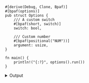 
```no_run
#[derive(Debug, Clone, Bpaf)]
#[bpaf(options)]
pub struct Options {
    /// A custom switch
    #[bpaf(short, switch)]
    switch: bool,

    /// Custom number
    #[bpaf(positional("NUM"))]
    argument: usize,
}

fn main() {
    println!("{:?}", options().run())
}
```

<details><summary>Output</summary>

`bpaf` generates help message with a short name only as described


<div class='bpaf-doc'>
$ app --help<br>
<p><b>Usage</b>: <tt><b>app</b></tt> [<tt><b>-s</b></tt>] <tt><i>NUM</i></tt></p><p><div>
<b>Available positional items:</b></div><dl><dt><tt><i>NUM</i></tt></dt>
<dd>Custom number</dd>
</dl>
</p><p><div>
<b>Available options:</b></div><dl><dt><tt><b>-s</b></tt></dt>
<dd>A custom switch</dd>
<dt><tt><b>-h</b></tt>, <tt><b>--help</b></tt></dt>
<dd>Prints help information</dd>
</dl>
</p>
<style>
div.bpaf-doc {
    padding: 14px;
    background-color:var(--code-block-background-color);
    font-family: "Source Code Pro", monospace;
    margin-bottom: 0.75em;
}
div.bpaf-doc dt { margin-left: 1em; }
div.bpaf-doc dd { margin-left: 3em; }
div.bpaf-doc dl { margin-top: 0; padding-left: 1em; }
div.bpaf-doc  { padding-left: 1em; }
</style>
</div>


And accepts the short name only


<div class='bpaf-doc'>
$ app -s 42<br>
Options { switch: true, argument: 42 }
</div>


long name is missing


<div class='bpaf-doc'>
$ app --switch 42<br>
<b>Error:</b> <b>--switch</b> is not expected in this context
<style>
div.bpaf-doc {
    padding: 14px;
    background-color:var(--code-block-background-color);
    font-family: "Source Code Pro", monospace;
    margin-bottom: 0.75em;
}
div.bpaf-doc dt { margin-left: 1em; }
div.bpaf-doc dd { margin-left: 3em; }
div.bpaf-doc dl { margin-top: 0; padding-left: 1em; }
div.bpaf-doc  { padding-left: 1em; }
</style>
</div>

</details>